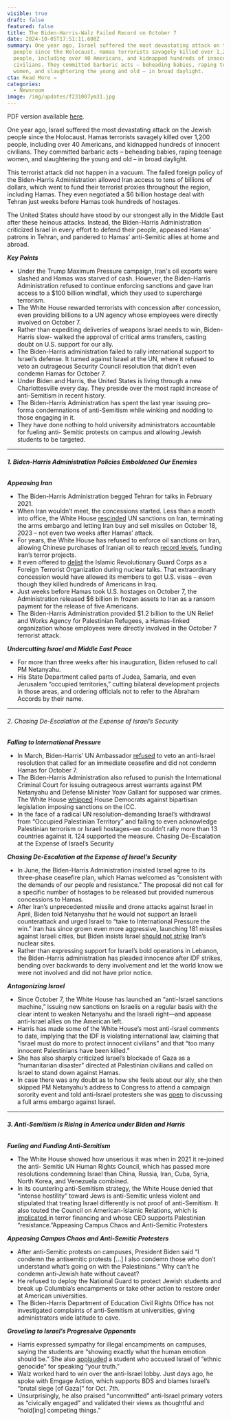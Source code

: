 ```yaml
---
visible: true
draft: false
featured: false
title: The Biden-Harris-Walz Failed Record on October 7
date: 2024-10-05T17:51:11.600Z
summary: One year ago, Israel suffered the most devastating attack on the Jewish
  people since the Holocaust. Hamas terrorists savagely killed over 1,200
  people, including over 40 Americans, and kidnapped hundreds of innocent
  civilians. They committed barbaric acts – beheading babies, raping teenage
  women, and slaughtering the young and old – in broad daylight.
cta: Read More →
categories:
  - Newsroom
image: /img/updates/f231007ym31.jpg
---
```

PDF version available [here](https://www.dropbox.com/scl/fi/33qa9btqb11nuvc877o1c/October-7-Messaging.pdf?rlkey=a9qnghln02mhker4xqksmr4z5&st=zf5ishl6&dl=0).

One year ago, Israel suffered the most devastating attack on the Jewish people since the Holocaust. Hamas terrorists savagely killed over 1,200 people, including over 40 Americans, and kidnapped hundreds of innocent civilians. They committed barbaric acts – beheading babies, raping teenage women, and slaughtering the young and old – in broad daylight.

This terrorist attack did not happen in a vacuum. The failed foreign policy of the Biden-Harris Administration allowed Iran access to tens of billions of dollars, which went to fund their terrorist proxies throughout the region, including Hamas. They even negotiated a $6 billion hostage deal with Tehran just weeks before Hamas took hundreds of hostages.

The United States should have stood by our strongest ally in the Middle East after these heinous attacks. Instead, the Biden-Harris Administration criticized Israel in every effort to defend their people, appeased Hamas’ patrons in Tehran, and pandered to Hamas’ anti-Semitic allies at home and abroad.

***Key Points***

* Under the Trump Maximum Pressure campaign, Iran's oil exports were slashed and Hamas was starved of cash. However, the Biden-Harris Administration refused to continue enforcing sanctions and gave Iran access to a $100 billion windfall, which they used to supercharge terrorism.
* The White House rewarded terrorists with concession after concession, even providing billions to a UN agency whose employees were directly involved on October 7.
* Rather than expediting deliveries of weapons Israel needs to win, Biden-Harris slow- walked the approval of critical arms transfers, casting doubt on U.S. support for our ally.
* The Biden-Harris administration failed to rally international support to Israel’s defense. It turned against Israel at the UN, where it refused to veto an outrageous Security Council resolution that didn’t even condemn Hamas for October 7.
* Under Biden and Harris, the United States is living through a new Charlottesville every day. They preside over the most rapid increase of anti-Semitism in recent history.
* The Biden-Harris Administration has spent the last year issuing pro-forma condemnations of anti-Semitism while winking and nodding to those engaging in it.
* They have done nothing to hold university administrators accountable for fueling anti- Semitic protests on campus and allowing Jewish students to be targeted.

- - -

###### **1. Biden-Harris Administration Policies Emboldened Our Enemies**

***Appeasing Iran***

* The Biden-Harris Administration begged Tehran for talks in February 2021.
* When Iran wouldn’t meet, the concessions started. Less than a month into office, the White House [rescinded](https://apnews.com/article/joe-biden-donald-trump-iran-united-states-united-nations-aa8f38fa3bf7de3c09a469ec91664a3c) UN sanctions on Iran, terminating the arms embargo and letting Iran buy and sell missiles on October 18, 2023 – not even two weeks after Hamas’ attack.
* For years, the White House has refused to enforce oil sanctions on Iran, allowing Chinese purchases of Iranian oil to reach [record levels](https://freebeacon.com/national-security/iran-raked-in-16-billion-from-illicit-oil-sales-in-just-4-months-highlighting-biden-harris-admins-lax-sanctions-enforcement/), funding Iran’s terror projects.
* It even offered to [delist](https://www.tabletmag.com/sections/news/articles/this-isnt-obamas-iran-deal-its-much-much-worse) the Islamic Revolutionary Guard Corps as a Foreign Terrorist Organization during nuclear talks. That extraordinary concession would have allowed its members to get U.S. visas – even though they killed hundreds of Americans in Iraq.
* Just weeks before Hamas took U.S. hostages on October 7, the Administration released $6 billion in frozen assets to Iran as a ransom payment for the release of five Americans.
* The Biden-Harris Administration provided $1.2 billion to the UN Relief and Works Agency for Palestinian Refugees, a Hamas-linked organization whose employees were directly involved in the October 7 terrorist attack.

***Undercutting Israel and Middle East Peace***

* For more than three weeks after his inauguration, Biden refused to call PM Netanyahu.
* His State Department called parts of Judea, Samaria, and even Jerusalem “occupied territories,” cutting bilateral development projects in those areas, and ordering officials not to refer to the Abraham Accords by their name.

- - -

###### 2. Chasing De-Escalation at the Expense of Israel’s Security

***Falling to International Pressure***

* In March, Biden-Harris’ UN Ambassador [refused](https://jinsa.org/jinsa_report/us-abstention-at-the-un-undermined-support-for-israel-and-stated-us-policy/) to veto an anti-Israel resolution that called for an immediate ceasefire and did not condemn Hamas for October 7.
* The Biden-Harris Administration also refused to punish the International Criminal Court for issuing outrageous arrest warrants against PM Netanyahu and Defense Minister Yoav Gallant for supposed war crimes. The White House [whipped](https://www.axios.com/2024/06/04/icc-sanctions-vote-house-passes) House Democrats against bipartisan legislation imposing sanctions on the ICC.
* In the face of a radical UN resolution–demanding Israel’s withdrawal from “Occupied Palestinian Territory” and failing to even acknowledge Palestinian terrorism or Israeli hostages–we couldn’t rally more than 13 countries against it. 124 supported the measure. Chasing De-Escalation at the Expense of Israel’s Security

***Chasing De-Escalation at the Expense of Israel’s Security***

* In June, the Biden-Harris Administration insisted Israel agree to its three-phase ceasefire plan, which Hamas welcomed as “consistent with the demands of our people and resistance.” The proposal did not call for a specific number of hostages to be released but provided numerous concessions to Hamas.
* After Iran’s unprecedented missile and drone attacks against Israel in April, Biden told Netanyahu that he would not support an Israeli counterattack and urged Israel to “take to International Pressure the win.” Iran has since grown even more aggressive, launching 181 missiles against Israeli cities, but Biden insists Israel [should not strike](https://www.axios.com/2024/10/02/biden-israel-strike-iran-nuclear-program) Iran’s nuclear sites.
* Rather than expressing support for Israel’s bold operations in Lebanon, the Biden-Harris administration has pleaded innocence after IDF strikes, bending over backwards to deny involvement and let the world know we were not involved and did not have prior notice.

***Antagonizing Israel***

* Since October 7, the White House has launched an “anti-Israel sanctions machine,” issuing new sanctions on Israelis on a regular basis with the clear intent to weaken Netanyahu and the Israeli right—and appease anti-Israel allies on the American left.
* Harris has made some of the White House’s most anti-Israel comments to date, implying that the IDF is violating international law, claiming that “Israel must do more to protect innocent civilians” and that “too many innocent Palestinians have been killed.”
* She has also sharply criticized Israel’s blockade of Gaza as a “humanitarian disaster” directed at Palestinian civilians and called on Israel to stand down against Hamas.
* In case there was any doubt as to how she feels about our ally, she then skipped PM Netanyahu’s address to Congress to attend a campaign sorority event and told anti-Israel protesters she was [open](https://nypost.com/2024/08/29/us-news/kamala-harris-refuses-to-say-if-shell-withhold-us-weapons-shipments-to-israel/) to discussing a full arms embargo against Israel.

- - -

###### **3. Anti-Semitism is Rising in America under Biden and Harris**

***Fueling and Funding Anti-Semitism***

* The White House showed how unserious it was when in 2021 it re-joined the anti- Semitic UN Human Rights Council, which has passed more resolutions condemning Israel than China, Russia, Iran, Cuba, Syria, North Korea, and Venezuela combined.
* In its countering anti-Semitism strategy, the White House denied that “intense hostility” toward Jews is anti-Semitic unless violent and stipulated that treating Israel differently is not proof of anti-Semitism. It also touted the Council on American-Islamic Relations, which is[ implicated ](https://www.fdd.org/analysis/2023/12/08/the-white-house-partnered-with-cair-to-fight-antisemitism-despite-its-antisemitism/)in terror financing and whose CEO supports Palestinian “resistance.”Appeasing Campus Chaos and Anti-Semitic Protesters

***Appeasing Campus Chaos and Anti-Semitic Protesters***

* After anti-Semitic protests on campuses, President Biden said “I condemn the antisemitic protests \[...] I also condemn those who don’t understand what’s going on with the Palestinians.” Why can’t he condemn anti-Jewish hate without caveat?
* He refused to deploy the National Guard to protect Jewish students and break up Columbia’s encampments or take other action to restore order at American universities.
* The Biden-Harris Department of Education Civil Rights Office has not investigated complaints of anti-Semitism at universities, giving administrators wide latitude to cave.

***Groveling to Israel’s Progressive Opponents***

* Harris expressed sympathy for illegal encampments on campuses, saying the students are “showing exactly what the human emotion should be.” She also [applauded](https://www.cnn.com/2021/09/30/politics/adl-kamala-harris-israel-funding/index.html) a student who accused Israel of “ethnic genocide” for speaking “your truth.”
* Walz worked hard to win over the anti-Israel lobby. Just days ago, he spoke with Emgage Action, which supports BDS and blames Israel’s “brutal siege \[of Gaza]” for Oct. 7th.
* Unsurprisingly, he also praised “uncommitted” anti-Israel primary voters as “civically engaged” and validated their views as thoughtful and “hold\[ing] competing things.”